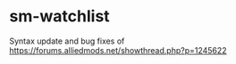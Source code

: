 # sm-watchlist
Syntax update and bug fixes of https://forums.alliedmods.net/showthread.php?p=1245622
